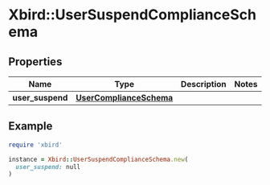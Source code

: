 # Xbird::UserSuspendComplianceSchema

## Properties

| Name | Type | Description | Notes |
| ---- | ---- | ----------- | ----- |
| **user_suspend** | [**UserComplianceSchema**](UserComplianceSchema.md) |  |  |

## Example

```ruby
require 'xbird'

instance = Xbird::UserSuspendComplianceSchema.new(
  user_suspend: null
)
```


